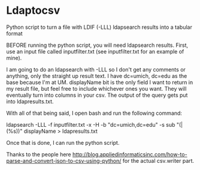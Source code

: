 # Ldaptocsv
Python script to turn a file with LDIF (-LLL) ldapsearch results into a tabular format


BEFORE running the python script, you will need ldapsearch results.  First, use an input file called inputfilter.txt (see inputfilter.txt for an example of mine).  

I am going to do an ldapsearch with -LLL so I don't get any comments or anything, only the straight up result text.  I have dc=umich, dc=edu as the base because I'm at UM.  displayName bit is the only field I want to return in my result file, but feel free to include whichever ones you want.  They will eventually turn into columns in your csv.  The output of the query gets put into ldapresults.txt.

With all of that being said, I open bash and run the following command:


ldapsearch -LLL -f inputfilter.txt -x -H <yourldaphost> -b "dc=umich,dc=edu" -s sub "(|(%s))" displayName > ldapresults.txt
  

Once that is done, I can run the python script.  

Thanks to the people here http://blog.appliedinformaticsinc.com/how-to-parse-and-convert-json-to-csv-using-python/ for the actual csv.writer part.

